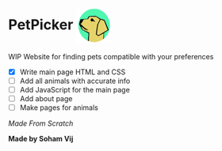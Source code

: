 # PetPicker <img src="resources/images/PetPickerLogo.png"  width="70" height="70" align="center">

WIP Website for finding pets compatible with your preferences
- [x] Write main page HTML and CSS
- [ ] Add all animals with accurate info
- [ ] Add JavaScript for the main page
- [ ] Add about page
- [ ] Make pages for animals

*Made From Scratch*

**Made by Soham Vij**